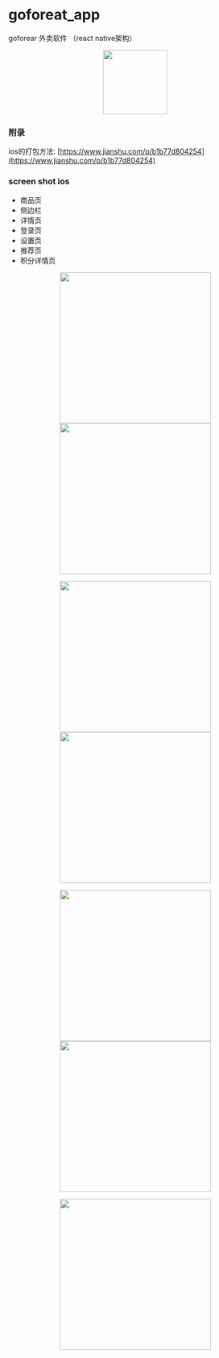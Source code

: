 # goforeat_app
goforear 外卖软件 （react native架构）
<p align="center">
  <img width="128" src="./display/emoji_app.png">
</p>

### 附录
ios的打包方法:
[https://www.jianshu.com/p/b1b77d804254](https://www.jianshu.com/p/b1b77d804254)

### screen shot ios
- 商品页
- 侧边栏
- 详情页
- 登录页
- 设置页
- 推荐页
- 积分详情页


<p align="center">
  <img src="./display/s1.png" style="width:300px;">
  <img src="./display/S2.JPEG" style="width:300px;">
</p>
<p align="center">
  <img src="./display/s3.jpeg" style="width:300px;">
  <img src="./display/s4.jpeg" style="width:300px;">
</p>
<p align="center">
  <img src="./display/s5.jpeg" style="width:300px;">
  <img src="./display/s6.jpeg" style="width:300px;">
</p>
<p align="center">
  <img src="./display/s7.jpeg" style="width:300px;">
</p>
